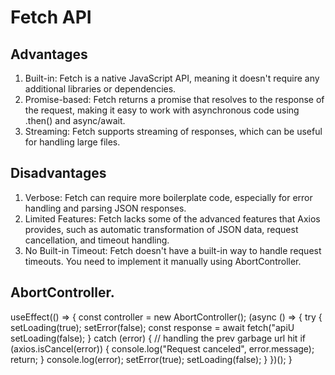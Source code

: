# Fetch API
## Advantages 
1. Built-in: Fetch is a native JavaScript API, meaning it doesn't require any additional libraries or dependencies.
2. Promise-based: Fetch returns a promise that resolves to the response of the request, making it easy to work with asynchronous code using .then() and async/await.
3. Streaming: Fetch supports streaming of responses, which can be useful for handling large files.

## Disadvantages   
1. Verbose: Fetch can require more boilerplate code, especially for error handling and parsing JSON responses.
2. Limited Features: Fetch lacks some of the advanced features that Axios provides, such as automatic transformation of JSON data, request cancellation, and timeout handling.
3. No Built-in Timeout: Fetch doesn't have a built-in way to handle request timeouts. You need to implement it manually using AbortController.

## AbortController.
  useEffect(() => {
    const controller = new AbortController();
    (async () => {
      try {
        setLoading(true);
        setError(false);
        const response = await fetch("apiU
        setLoading(false);
      } catch (error) {
        // handling the prev garbage url hit
        if (axios.isCancel(error)) {
          console.log("Request canceled", error.message);
          return;
        }
        console.log(error);
        setError(true);
        setLoading(false);
      }
    })();
   } 

